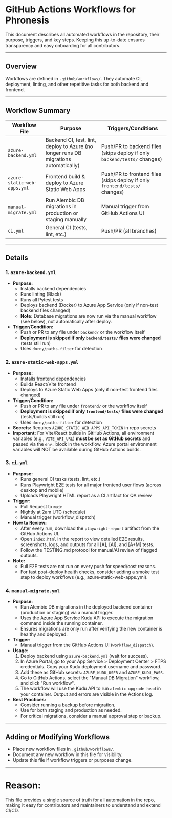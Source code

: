 # GitHub Actions Workflows for Phronesis

This document describes all automated workflows in the repository, their purpose, triggers, and key steps. Keeping this up-to-date ensures transparency and easy onboarding for all contributors.

---

## Overview

Workflows are defined in `.github/workflows/`. They automate CI, deployment, linting, and other repetitive tasks for both backend and frontend.

---

## Workflow Summary

| Workflow File                      | Purpose                                 | Triggers/Conditions                 |
|------------------------------------|-----------------------------------------|--------------------------|
| `azure-backend.yml`                | Backend CI, test, lint, deploy to Azure (no longer runs DB migrations automatically) | Push/PR to backend files (skips deploy if only `backend/tests/` changes) |
| `azure-static-web-apps.yml`        | Frontend build & deploy to Azure Static Web Apps | Push/PR to frontend files (skips deploy if only `frontend/tests/` changes) |
| `manual-migrate.yml`               | Run Alembic DB migrations in production or staging manually | Manual trigger from GitHub Actions UI |
| `ci.yml`                           | General CI (tests, lint, etc.)          | Push/PR (all branches)   |

---

## Details

### 1. `azure-backend.yml`
- **Purpose:**
  - Installs backend dependencies
  - Runs linting (Black)
  - Runs all Pytest tests
  - Deploys backend (Docker) to Azure App Service (only if non-test backend files changed)
  - **Note:** Database migrations are now run via the manual workflow (see below), not automatically after deploy.
- **Trigger/Condition:**
  - Push or PR to any file under `backend/` or the workflow itself
  - **Deployment is skipped if only `backend/tests/` files were changed** (tests still run)
  - Uses `dorny/paths-filter` for detection

### 2. `azure-static-web-apps.yml`
- **Purpose:**
  - Installs frontend dependencies
  - Builds React/Vite frontend
  - Deploys to Azure Static Web Apps (only if non-test frontend files changed)
- **Trigger/Condition:**
  - Push or PR to any file under `frontend/` or the workflow itself
  - **Deployment is skipped if only `frontend/tests/` files were changed** (tests/builds still run)
  - Uses `dorny/paths-filter` for detection
- **Secrets:** Requires `AZURE_STATIC_WEB_APPS_API_TOKEN` in repo secrets
- **Important:** For Vite/React builds in GitHub Actions, all environment variables (e.g., `VITE_API_URL`) **must be set as GitHub secrets** and passed via the `env:` block in the workflow. Azure portal environment variables will NOT be available during GitHub Actions builds.
### 3. `ci.yml`
- **Purpose:**
  - Runs general CI tasks (tests, lint, etc.)
  - Runs Playwright E2E tests for all major frontend user flows (across desktop and mobile)
  - Uploads Playwright HTML report as a CI artifact for QA review
- **Trigger:**
  - Pull Request to `main`
  - Nightly at 2am UTC (schedule)
  - Manual trigger (workflow_dispatch)
- **How to Review:**
  - After every run, download the `playwright-report` artifact from the GitHub Actions UI.
  - Open `index.html` in the report to view detailed E2E results, screenshots, logs, and outputs for all [A], [AI], and [A+M] tests.
  - Follow the TESTING.md protocol for manual/AI review of flagged outputs.
- **Note:**
  - Full E2E tests are not run on every push for speed/cost reasons.
  - For fast post-deploy health checks, consider adding a smoke test step to deploy workflows (e.g., azure-static-web-apps.yml).

### 4. `manual-migrate.yml`
- **Purpose:**
  - Run Alembic DB migrations in the deployed backend container (production or staging) via a manual trigger.
  - Uses the Azure App Service Kudu API to execute the migration command inside the running container.
  - Ensures migrations are only run after verifying the new container is healthy and deployed.
- **Trigger:**
  - Manual trigger from the GitHub Actions UI (`workflow_dispatch`).
- **Usage:**
  1. Deploy backend using `azure-backend.yml` (wait for success).
  2. In Azure Portal, go to your App Service > Deployment Center > FTPS credentials. Copy your Kudu deployment username and password.
  3. Add these as GitHub secrets: `AZURE_KUDU_USER` and `AZURE_KUDU_PASS`.
  4. Go to GitHub Actions, select the "Manual DB Migration" workflow, and click "Run workflow".
  5. The workflow will use the Kudu API to run `alembic upgrade head` in your container. Output and errors are visible in the Actions log.
- **Best Practices:**
  - Consider running a backup before migration.
  - Use for both staging and production as needed.
  - For critical migrations, consider a manual approval step or backup.

---

## Adding or Modifying Workflows
- Place new workflow files in `.github/workflows/`.
- Document any new workflow in this file for visibility.
- Update this file if workflow triggers or purposes change.

---

# Reason:
This file provides a single source of truth for all automation in the repo, making it easy for contributors and maintainers to understand and extend CI/CD.
